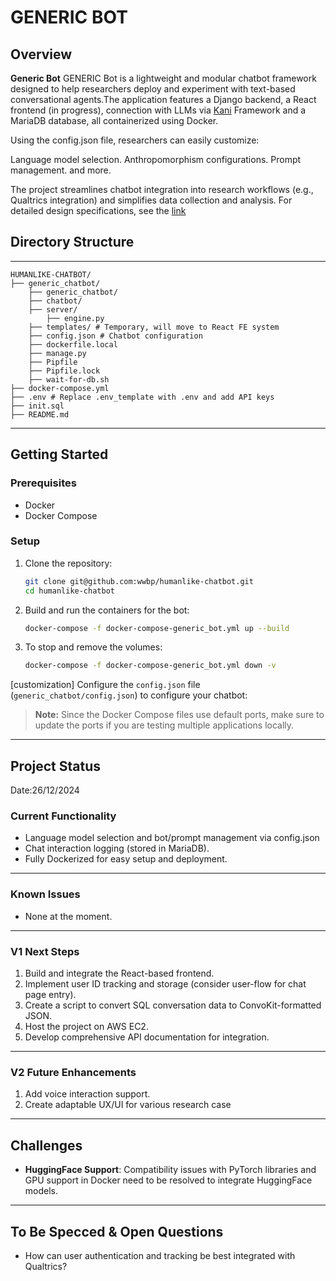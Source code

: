 # GENERIC BOT
## Overview

**Generic Bot** GENERIC Bot is a lightweight and modular chatbot framework designed to help researchers deploy and experiment with text-based conversational agents.The application features a Django backend, a React frontend (in progress), connection with LLMs via [Kani]([https://docs.google.com/document/d/1-cyC4nnibAFTxRk5-PV73yGv9hUJpHiCy3lXoQ9WDY0/edit?tab=t.0](https://github.com/zhudotexe/kani)) Framework and a MariaDB database, all containerized using Docker.

Using the config.json file, researchers can easily customize:

Language model selection.
Anthropomorphism configurations.
Prompt management.
and more. 

The project streamlines chatbot integration into research workflows (e.g., Qualtrics integration) and simplifies data collection and analysis.
For detailed design specifications, see the [link](https://docs.google.com/document/d/1-cyC4nnibAFTxRk5-PV73yGv9hUJpHiCy3lXoQ9WDY0/edit?tab=t.0)

## Directory Structure
---
```
HUMANLIKE-CHATBOT/
├── generic_chatbot/
    ├── generic_chatbot/
    ├── chatbot/
    ├── server/
        ├── engine.py 
    ├── templates/ # Temporary, will move to React FE system
    ├── config.json # Chatbot configuration
    ├── dockerfile.local
    ├── manage.py
    ├── Pipfile
    ├── Pipfile.lock
    ├── wait-for-db.sh
├── docker-compose.yml
├── .env # Replace .env_template with .env and add API keys
├── init.sql
├── README.md
```
---

## Getting Started

### Prerequisites

- Docker
- Docker Compose

### Setup

1. Clone the repository:

    ```bash
    git clone git@github.com:wwbp/humanlike-chatbot.git
    cd humanlike-chatbot
    ```

2. Build and run the containers for the bot:

    ```bash
    docker-compose -f docker-compose-generic_bot.yml up --build
    ```

3. To stop and remove the volumes:

    ```bash
    docker-compose -f docker-compose-generic_bot.yml down -v
    ```

[customization]
Configure the `config.json` file (`generic_chatbot/config.json`) to configure your chatbot:

     
> **Note:** Since the Docker Compose files use default ports, make sure to update the ports if you are testing multiple applications locally.

---

## Project Status 
Date:26/12/2024

### Current Functionality
- Language model selection and bot/prompt management via config.json
- Chat interaction logging (stored in MariaDB).
- Fully Dockerized for easy setup and deployment.

---

### Known Issues
- None at the moment.

---

### V1 Next Steps
1. Build and integrate the React-based frontend.
2. Implement user ID tracking and storage (consider user-flow for chat page entry).
3. Create a script to convert SQL conversation data to ConvoKit-formatted JSON.
4. Host the project on AWS EC2.
5. Develop comprehensive API documentation for integration.

---

### V2 Future Enhancements
1. Add voice interaction support.
2. Create adaptable UX/UI for various research case

---

## Challenges
- **HuggingFace Support**: Compatibility issues with PyTorch libraries and GPU support in Docker need to be resolved to integrate HuggingFace models.

---

## To Be Specced & Open Questions
- How can user authentication and tracking be best integrated with Qualtrics?
